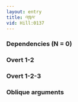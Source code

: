 ```yaml
---
layout: entry
title: འཁུལ་
vid: Hill:0137
---
```

### Dependencies (N = 0)


### Overt 1-2


### Overt 1-2-3


### Oblique arguments
